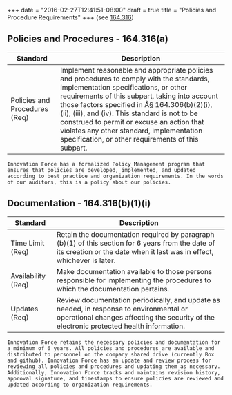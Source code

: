 +++
date = "2016-02-27T12:41:51-08:00"
draft = true
title = "Policies and Procedure Requirements"
+++
(see <a href="http://www.hhs.gov/ocr/privacy/hipaa/administrative/securityrule/pprequirements.pdf">164.316</a>)

## Policies and Procedures - 164.316(a)

Standard | Description
--------- | -----------
Policies and Procedures (Req) | Implement reasonable and appropriate policies and procedures to comply with the standards, implementation specifications, or other requirements of this subpart, taking into account those factors specified in Â§ 164.306(b)(2)(i), (ii), (iii), and (iv). This standard is not to be construed to permit or excuse an action that violates any other standard, implementation specification, or other requirements of this subpart.


```
Innovation Force has a formalized Policy Management program that ensures that policies are developed, implemented, and updated according to best practice and organization requirements. In the words of our auditors, this is a policy about our policies.
```

## Documentation - 164.316(b)(1)(i)

Standard | Description
--------- | -----------
Time Limit (Req) | Retain the documentation required by paragraph (b)(1) of this section for 6 years from the date of its creation or the date when it last was in effect, whichever is later.
Availability (Req) | Make documentation available to those persons responsible for implementing the procedures to which the documentation pertains.
Updates (Req) | Review documentation periodically, and update as needed, in response to environmental or operational changes affecting the security of the electronic protected health information.


```
Innovation Force retains the necessary policies and documentation for a minimum of 6 years. All policies and procedures are available and distributed to personnel on the company shared drive (currently Box and github). Innovation Force has an update and review process for reviewing all policies and procedures and updating them as necessary. Additionally, Innovation Force tracks and maintains revision history, approval signature, and timestamps to ensure policies are reviewed and updated according to organization requirements.
```
